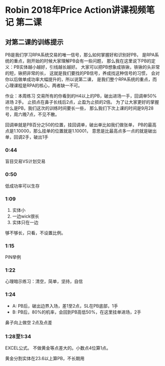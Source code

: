 # Robin 2018年Price Action讲课视频笔记 第二课

## 对第二课的训练提示

PB是我们学习RPA系统交易的唯一信号，那么如何掌握好和识别好PB，
是RPA系统的重点，刚开始的时候大家理解PB会有一些问题，
那么我在这里说下PB的定义：PB实体越小越好，引线越长越好。
大家可以把PB想象成铁锹，铁锹的头非常的短，锹把非常的长，
这就是我们要找的PB信号，养成找这种信号的习惯，
会对你以后做单成功率大幅提升的，所以说第二课，
是我们整个RPA系统的重点，而心理课程是RPA的核心，两者缺一不可。

作业：本周练习
交易所有的你看到的H4以上的PB，破出进场一手，回调单50%进场 2手。
止损点在鼻子长线后2点，止盈为止损的2倍。
为了让大家更好的掌握什么是PB，我们这次的训练时间要长一些，
那么我们下次上课的时间是9月28号，周六晚7点，不见不散。

回调单就是PB百分之50的位置，挂回调单，破出单比如我们做张单，
PB的最高点是1.10000，那么挂单的位置就是1.10001，
意思是比最高点多一点的就是破出单，回调2手，破出1手

### 0:44

盲目交易VS计划交易

### 0:50

低成功率可以生存

### 1:09

1. 实体小
1. 一边wick很长
1. 实体只在一边

够不够长，只看，不设置比例。

### 1:15

PIN举例

### 1:22

心理暗示练习：清空，简单，坚持，自信

### 1:24

* A: PB后，破出边界入场，差1至2点，SL在PB底部，1手
* B: PB后，80%的机率，会回到PB高低50%，在这里挂单进场，2手

鼻子向上做空
2点及点差

### 1:28至1:34

EXCEL公式。
不做黄金等点差大的。小数点4位算1点。

黄金分割实体在23.6以上算PB，不长期用
